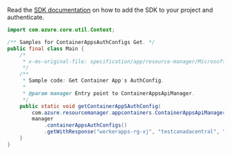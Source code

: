 Read the [SDK documentation](https://github.com/Azure/azure-sdk-for-java/blob/azure-resourcemanager-appcontainers_1.0.0-beta.2/sdk/appcontainers/azure-resourcemanager-appcontainers/README.md) on how to add the SDK to your project and authenticate.

```java
import com.azure.core.util.Context;

/** Samples for ContainerAppsAuthConfigs Get. */
public final class Main {
    /*
     * x-ms-original-file: specification/app/resource-manager/Microsoft.App/stable/2022-03-01/examples/AuthConfigs_Get.json
     */
    /**
     * Sample code: Get Container App's AuthConfig.
     *
     * @param manager Entry point to ContainerAppsApiManager.
     */
    public static void getContainerAppSAuthConfig(
        com.azure.resourcemanager.appcontainers.ContainerAppsApiManager manager) {
        manager
            .containerAppsAuthConfigs()
            .getWithResponse("workerapps-rg-xj", "testcanadacentral", "current", Context.NONE);
    }
}
```
